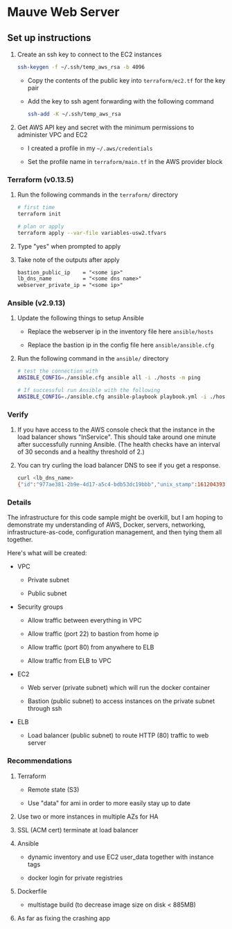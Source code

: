 # Mauve Web Server

## Set up instructions

1. Create an ssh key to connect to the EC2 instances

    ```sh
    ssh-keygen -f ~/.ssh/temp_aws_rsa -b 4096
    ```

    - Copy the contents of the public key into `terraform/ec2.tf` for the key pair

    - Add the key to ssh agent forwarding with the following command

        ```sh
        ssh-add -K ~/.ssh/temp_aws_rsa
        ```

1. Get AWS API key and secret with the minimum permissions to administer VPC and EC2

    - I created a profile in my `~/.aws/credentials`

    - Set the profile name in `terraform/main.tf` in the AWS provider block

### Terraform (v0.13.5)

1. Run the following commands in the `terraform/` directory

    ```sh
    # first time
    terraform init

    # plan or apply
    terraform apply --var-file variables-usw2.tfvars
    ```

1. Type "yes" when prompted to apply

1. Take note of the outputs after apply

    ```txt
    bastion_public_ip    = "<some ip>"
    lb_dns_name          = "<some dns name>"
    webserver_private_ip = "<some ip>"
    ```

### Ansible (v2.9.13)

1. Update the following things to setup Ansible

    - Replace the webserver ip in the inventory file here `ansible/hosts`

    - Replace the bastion ip in the config file here `ansible/ansible.cfg`

1. Run the following command in the `ansible/` directory

    ```sh
    # test the connection with
    ANSIBLE_CONFIG=./ansible.cfg ansible all -i ./hosts -m ping

    # If successful run Ansible with the following
    ANSIBLE_CONFIG=./ansible.cfg ansible-playbook playbook.yml -i ./hosts
    ```

### Verify

1. If you have access to the AWS console check that the instance in the load balancer shows "InService". This should take around one minute after successfully running Ansible. (The health checks have an interval of 30 seconds and a healthy threshold of 2.)

1. You can try curling the load balancer DNS to see if you get a response.

    ```sh
    curl <lb_dns_name>
    {"id":"977ae381-2b9e-4d17-a5c4-bdb53dc19bbb","unix_stamp":1612043933}
    ```

### Details

The infrastructure for this code sample might be overkill, but I am hoping to demonstrate my understanding of AWS, Docker, servers, networking, infrastructure-as-code, configuration management, and then tying them all together.

Here's what will be created:

- VPC

    - Private subnet

    - Public subnet

- Security groups

    - Allow traffic between everything in VPC

    - Allow traffic (port 22) to bastion from home ip

    - Allow traffic (port 80) from anywhere to ELB

    - Allow traffic from ELB to VPC

- EC2

    - Web server (private subnet) which will run the docker container

    - Bastion (public subnet) to access instances on the private subnet through ssh

- ELB

    - Load balancer (public subnet) to route HTTP (80) traffic to web server

### Recommendations

1. Terraform

    - Remote state (S3)

    - Use "data" for ami in order to more easily stay up to date

1. Use two or more instances in multiple AZs for HA

1. SSL (ACM cert) terminate at load balancer

1. Ansible

    - dynamic inventory and use EC2 user_data together with instance tags

    - docker login for private registries

1. Dockerfile

    - multistage build (to decrease image size on disk < 885MB)

1. As far as fixing the crashing app
